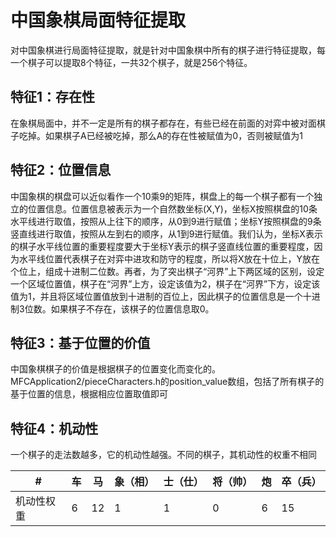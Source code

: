 # 中国象棋局面特征提取
对中国象棋进行局面特征提取，就是针对中国象棋中所有的棋子进行特征提取，每一个棋子可以提取8个特征，一共32个棋子，就是256个特征。
## 特征1：存在性
在象棋局面中，并不一定是所有的棋子都存在，有些已经在前面的对弈中被对面棋子吃掉。如果棋子A已经被吃掉，那么A的存在性被赋值为0，否则被赋值为1
## 特征2：位置信息
中国象棋的棋盘可以近似看作一个10乘9的矩阵，棋盘上的每一个棋子都有一个独立的位置信息。位置信息被表示为一个自然数坐标(X,Y)，坐标X按照棋盘的10条水平线进行取值，按照从上往下的顺序，从0到9进行赋值；坐标Y按照棋盘的9条竖直线进行取值，按照从左到右的顺序，从1到9进行赋值。我们认为，坐标X表示的棋子水平线位置的重要程度要大于坐标Y表示的棋子竖直线位置的重要程度，因为水平线位置代表棋子在对弈中进攻和防守的程度，所以将X放在十位上，Y放在个位上，组成十进制二位数。再者，为了突出棋子“河界”上下两区域的区别，设定一个区域位置值，棋子在“河界”上方，设定该值为2，棋子在“河界”下方，设定该值为1，并且将区域位置值放到十进制的百位上，因此棋子的位置信息是一个十进制3位数。如果棋子不存在，该棋子的位置信息取0。
## 特征3：基于位置的价值
中国象棋棋子的价值是根据棋子的位置变化而变化的。MFCApplication2/pieceCharacters.h的position_value数组，包括了所有棋子的基于位置的信息，根据相应位置取值即可
## 特征4：机动性
一个棋子的走法数越多，它的机动性越强。不同的棋子，其机动性的权重不相同

#|车|马|象（相）|士（仕）|将（帅）|炮|卒（兵）
----|-----|-----|-----|-----|-----|-----|-----
机动性权重|6|12|1|1|0|6|15
